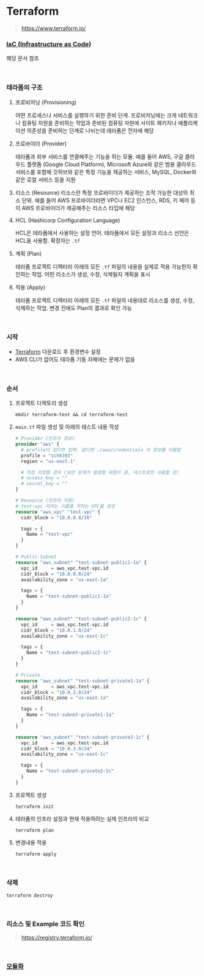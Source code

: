 Terraform
===
>https://www.terraform.io/

### [IaC (Infrastructure as Code)](../aws/cdk/README.md#iac-infrastructure-as-code)
해당 문서 참조

<br>

### 테라폼의 구조
1. 프로비저닝 (Provisioning)

    어떤 프로세스나 서비스를 실행하기 위한 준비 단계. 프로비저닝에는 크게 네트워크나 컴퓨팅 자원을 준비하는 작업과 준비된 컴퓨팅 자원에 사이트 패키지나 애플리케이션 의존성을 준비하는 단계로 나뉘는데 테라폼은 전자에 해당

1. 프로바이더 (Provider)

    테라폼과 외부 서비스를 연결해주는 기능을 하는 모듈. 예를 들어 AWS, 구글 클라우드 플랫폼 (Google Cloud Platform), Microsoft Azure와 같은 범용 클라우드 서비스를 포함해 깃허브와 같은 특정 기능을 제공하는 서비스, MySQL, Docker와 같은 로컬 서비스 등을 지원

1. 리소스 (Resource)
    리소스란 특정 프로바이더가 제공하는 조작 가능한 대상의 최소 단위. 예를 들어 AWS 프로바이더라면 VPC나 EC2 인스턴스, RDS, 키 페어 등이 AWS 프로바이더가 제공해주는 리소스 타입에 해당

1. HCL (Hashicorp Configuration Language)

    HCL은 테라폼에서 사용하는 설정 언어. 테라폼에서 모든 설정과 리소스 선언은 HCL을 사용함. 확장자는 `.tf`

1. 계획 (Plan)

    테라폼 프로젝트 디렉터리 아래의 모든 `.tf` 파일의 내용을 실제로 적용 가능한지 확인하는 작업. 어떤 리소스가 생성, 수정, 삭제될지 계획을 표시

1. 적용 (Apply)

    테라폼 프로젝트 디렉터리 아래의 모든 `.tf` 파일의 내용대로 리소스를 생성, 수정, 삭제하는 작업. 변경 전에도 Plan의 결과로 확인 가능

<br>

### 시작
* [Terraform](https://developer.hashicorp.com/terraform/install?product_intent=terraform) 다운로드 후 환경변수 설정
* AWS CLI가 없어도 테라폼 기동 자체에는 문제가 없음

<br>

### 순서
1. 프로젝트 디렉토리 생성
    ```
    mkdir terraform-test && cd terraform-test
    ```

1. `main.tf` 파일 생성 및 아래의 테스트 내용 작성
    ```tf
    # Provider (인프라 정보)
    provider "aws" {
      # profile이 있다면 입력. 없다면 ./aws/credentials 의 정보를 이용함
      profile = "sch6393"
      region = "us-east-1"

      # 직접 지정할 경우 (보안 문제가 발생할 위험이 큼, 테스트로만 사용할 것)
      # access_key = ""
      # secret_key = ""
    }

    # Resource (인프라 자원)
    # test-vpc 이라는 이름을 가지는 VPC를 생성
    resource "aws_vpc" "test-vpc" {
      cidr_block = "10.0.0.0/16"

      tags = {
        Name = "test-vpc"
      }
    }

    # Public Subnet
    resource "aws_subnet" "test-subnet-public1-1a" {
      vpc_id     = aws_vpc.test-vpc.id
      cidr_block = "10.0.0.0/24"
      availability_zone = "us-east-1a"

      tags = {
        Name = "test-subnet-public1-1a"
      }
    }

    resource "aws_subnet" "test-subnet-public2-1c" {
      vpc_id     = aws_vpc.test-vpc.id
      cidr_block = "10.0.1.0/24"
      availability_zone = "us-east-1c"

      tags = {
        Name = "test-subnet-public2-1c"
      }
    }

    # Private
    resource "aws_subnet" "test-subnet-private1-1a" {
      vpc_id     = aws_vpc.test-vpc.id
      cidr_block = "10.0.2.0/24"
      availability_zone = "us-east-1a"

      tags = {
        Name = "test-subnet-private1-1a"
      }
    }

    resource "aws_subnet" "test-subnet-private2-1c" {
      vpc_id     = aws_vpc.test-vpc.id
      cidr_block = "10.0.3.0/24"
      availability_zone = "us-east-1c"

      tags = {
        Name = "test-subnet-private2-1c"
      }
    }
    ```

1. 프로젝트 생성
    ```
    terraform init
    ```

1. 테라폼의 인프라 설정과 현재 적용하려는 실제 인프라의 비교
    ```
    terraform plan
    ```

1. 변경내용 적용
    ```
    terraform apply
    ```

<br>

### 삭제
```
terraform destroy
```

<br>

### 리소스 및 Example 코드 확인
>https://registry.terraform.io/

<br>

### [모듈화](./module/README.md)

<br>
